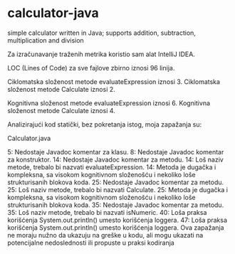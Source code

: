 # calculator-java
simple calculator written in Java; supports addition, subtraction, multiplication and division

Za izračunavanje traženih metrika koristio sam alat IntelliJ IDEA.

LOC (Lines of Code) za sve fajlove zbirno iznosi 96 linija.

Ciklomatska složenost metode evaluateExpression iznosi 3. Ciklomatska složenost metode Calculate iznosi 2.

Kognitivna složenost metode evaluateExpression iznosi 6. Kognitivna složenost metode Calculate iznosi 4.

Analizirajući kod statički, bez pokretanja istog, moja zapažanja su:

Calculator.java

5: Nedostaje Javadoc komentar za klasu.
8: Nedostaje Javadoc komentar za konstruktor.
14: Nedostaje Javadoc komentar za metodu.
14: Loš naziv metode, trebalo bi nazvati evaluateExpression.
14: Metoda je dugačka i kompleksna, sa visokom kognitivnom složenošću i nekoliko loše strukturisanih blokova koda.
25: Nedostaje Javadoc komentar za metodu.
25: Loš naziv metode, trebalo bi nazvati Calculate.
25: Metoda je dugačka i kompleksna, sa visokom kognitivnom složenošću i nekoliko loše strukturisanih blokova koda.
35: Nedostaje Javadoc komentar za metodu.
35: Loš naziv metode, trebalo bi nazvati isNumeric.
40: Loša praksa korišćenja System.out.println() umesto korišćenja loggera.
47: Loša praksa korišćenja System.out.println() umesto korišćenja loggera.
Ova zapažanja ne moraju nužno da ukazuju na greške u kodu, ali mogu ukazati na potencijalne nedoslednosti ili propuste u praksi kodiranja
